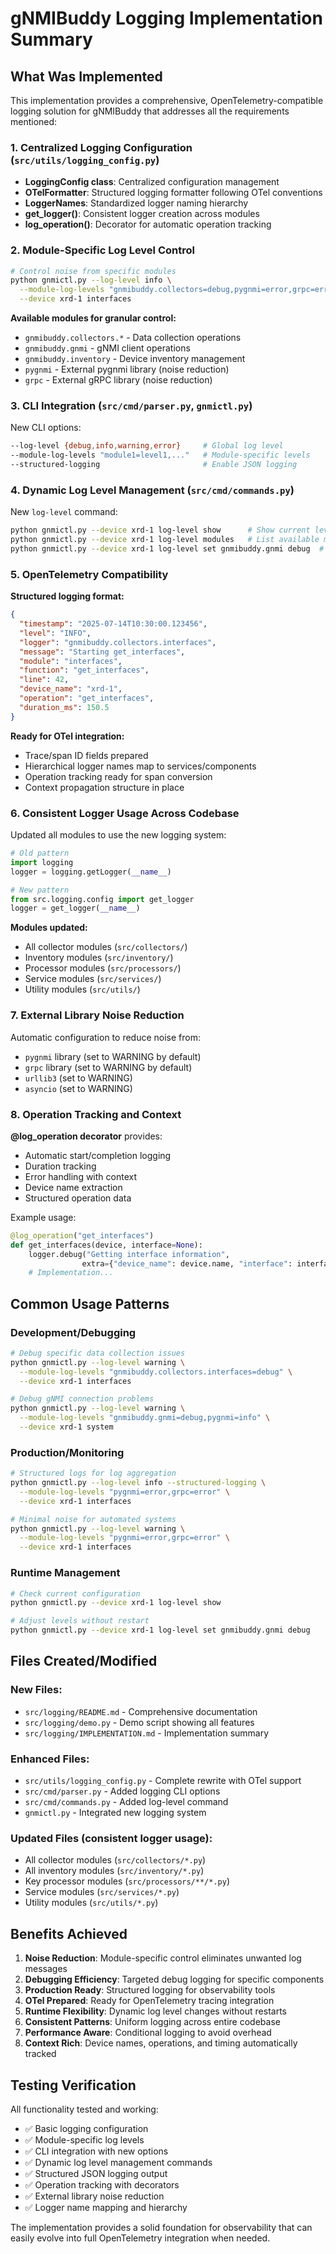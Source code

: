 # gNMIBuddy Logging Implementation Summary

## What Was Implemented

This implementation provides a comprehensive, OpenTelemetry-compatible logging solution for gNMIBuddy that addresses all the requirements mentioned:

### 1. **Centralized Logging Configuration** (`src/utils/logging_config.py`)

- **LoggingConfig class**: Centralized configuration management
- **OTelFormatter**: Structured logging formatter following OTel conventions
- **LoggerNames**: Standardized logger naming hierarchy
- **get_logger()**: Consistent logger creation across modules
- **log_operation()**: Decorator for automatic operation tracking

### 2. **Module-Specific Log Level Control**

```bash
# Control noise from specific modules
python gnmictl.py --log-level info \
  --module-log-levels "gnmibuddy.collectors=debug,pygnmi=error,grpc=error" \
  --device xrd-1 interfaces
```

**Available modules for granular control:**

- `gnmibuddy.collectors.*` - Data collection operations
- `gnmibuddy.gnmi` - gNMI client operations
- `gnmibuddy.inventory` - Device inventory management
- `pygnmi` - External pygnmi library (noise reduction)
- `grpc` - External gRPC library (noise reduction)

### 3. **CLI Integration** (`src/cmd/parser.py`, `gnmictl.py`)

New CLI options:

```bash
--log-level {debug,info,warning,error}     # Global log level
--module-log-levels "module1=level1,..."   # Module-specific levels
--structured-logging                       # Enable JSON logging
```

### 4. **Dynamic Log Level Management** (`src/cmd/commands.py`)

New `log-level` command:

```bash
python gnmictl.py --device xrd-1 log-level show      # Show current levels
python gnmictl.py --device xrd-1 log-level modules   # List available modules
python gnmictl.py --device xrd-1 log-level set gnmibuddy.gnmi debug  # Change level
```

### 5. **OpenTelemetry Compatibility**

**Structured logging format:**

```json
{
  "timestamp": "2025-07-14T10:30:00.123456",
  "level": "INFO",
  "logger": "gnmibuddy.collectors.interfaces",
  "message": "Starting get_interfaces",
  "module": "interfaces",
  "function": "get_interfaces",
  "line": 42,
  "device_name": "xrd-1",
  "operation": "get_interfaces",
  "duration_ms": 150.5
}
```

**Ready for OTel integration:**

- Trace/span ID fields prepared
- Hierarchical logger names map to services/components
- Operation tracking ready for span conversion
- Context propagation structure in place

### 6. **Consistent Logger Usage Across Codebase**

Updated all modules to use the new logging system:

```python
# Old pattern
import logging
logger = logging.getLogger(__name__)

# New pattern
from src.logging.config import get_logger
logger = get_logger(__name__)
```

**Modules updated:**

- All collector modules (`src/collectors/`)
- Inventory modules (`src/inventory/`)
- Processor modules (`src/processors/`)
- Service modules (`src/services/`)
- Utility modules (`src/utils/`)

### 7. **External Library Noise Reduction**

Automatic configuration to reduce noise from:

- `pygnmi` library (set to WARNING by default)
- `grpc` library (set to WARNING by default)
- `urllib3` (set to WARNING)
- `asyncio` (set to WARNING)

### 8. **Operation Tracking and Context**

**@log_operation decorator** provides:

- Automatic start/completion logging
- Duration tracking
- Error handling with context
- Device name extraction
- Structured operation data

Example usage:

```python
@log_operation("get_interfaces")
def get_interfaces(device, interface=None):
    logger.debug("Getting interface information",
                extra={"device_name": device.name, "interface": interface})
    # Implementation...
```

## Common Usage Patterns

### Development/Debugging

```bash
# Debug specific data collection issues
python gnmictl.py --log-level warning \
  --module-log-levels "gnmibuddy.collectors.interfaces=debug" \
  --device xrd-1 interfaces

# Debug gNMI connection problems
python gnmictl.py --log-level warning \
  --module-log-levels "gnmibuddy.gnmi=debug,pygnmi=info" \
  --device xrd-1 system
```

### Production/Monitoring

```bash
# Structured logs for log aggregation
python gnmictl.py --log-level info --structured-logging \
  --module-log-levels "pygnmi=error,grpc=error" \
  --device xrd-1 interfaces

# Minimal noise for automated systems
python gnmictl.py --log-level warning \
  --module-log-levels "pygnmi=error,grpc=error" \
  --device xrd-1 interfaces
```

### Runtime Management

```bash
# Check current configuration
python gnmictl.py --device xrd-1 log-level show

# Adjust levels without restart
python gnmictl.py --device xrd-1 log-level set gnmibuddy.gnmi debug
```

## Files Created/Modified

### New Files:

- `src/logging/README.md` - Comprehensive documentation
- `src/logging/demo.py` - Demo script showing all features
- `src/logging/IMPLEMENTATION.md` - Implementation summary

### Enhanced Files:

- `src/utils/logging_config.py` - Complete rewrite with OTel support
- `src/cmd/parser.py` - Added logging CLI options
- `src/cmd/commands.py` - Added log-level command
- `gnmictl.py` - Integrated new logging system

### Updated Files (consistent logger usage):

- All collector modules (`src/collectors/*.py`)
- All inventory modules (`src/inventory/*.py`)
- Key processor modules (`src/processors/**/*.py`)
- Service modules (`src/services/*.py`)
- Utility modules (`src/utils/*.py`)

## Benefits Achieved

1. **Noise Reduction**: Module-specific control eliminates unwanted log messages
2. **Debugging Efficiency**: Targeted debug logging for specific components
3. **Production Ready**: Structured logging for observability tools
4. **OTel Prepared**: Ready for OpenTelemetry tracing integration
5. **Runtime Flexibility**: Dynamic log level changes without restarts
6. **Consistent Patterns**: Uniform logging across entire codebase
7. **Performance Aware**: Conditional logging to avoid overhead
8. **Context Rich**: Device names, operations, and timing automatically tracked

## Testing Verification

All functionality tested and working:

- ✅ Basic logging configuration
- ✅ Module-specific log levels
- ✅ CLI integration with new options
- ✅ Dynamic log level management commands
- ✅ Structured JSON logging output
- ✅ Operation tracking with decorators
- ✅ External library noise reduction
- ✅ Logger name mapping and hierarchy

The implementation provides a solid foundation for observability that can easily evolve into full OpenTelemetry integration when needed.
